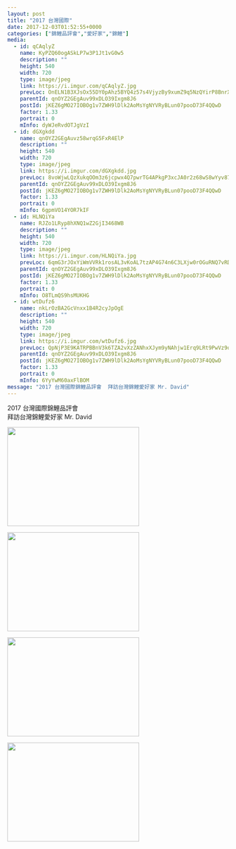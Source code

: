 ```yaml
---
layout: post
title: "2017 台灣國際" 
date: 2017-12-03T01:52:55+0000 
categories: ["錦鯉品評會","愛好家","錦鯉"] 
media:
  - id: qCAqlyZ
    name: KyPZQ60ogASkLP7w3P1Jt1vG0w5
    description: ""   
    height: 540
    width: 720
    type: image/jpeg
    link: https://i.imgur.com/qCAqlyZ.jpg
    prevLoc: OnELN1B3XJsOx55DY0pAhz5BYQ4z57s4VjyzBy9xumZ9q5NzQYirP8BnrXrmiD6A46QnLyF6n7KDMw3lhP0777DnEnIvkO1pAXDOt7VDP3xZWgTvWoYRlONQFDXzAGj0MwUkjwY67kpgTrXoDgDz7RcJzYgRKQl9t2EWq2D5R8slGGJL6wQyIo2JAEEGzviNG4qRKLBNu0DVZB0ojzH9VG6nrYrDH26DzpVArytwRLkvwnKrIBRnVMWPKxf3ny3WVAlDiqz
    parentId: qnOYZ2GEgAuv99xDLO39Ixgm8J6
    postId: jKEZ6gMO27IOBOg1v7ZWH9lDlk2AoMsYgNYVRyBLun07pooD73F4QQwD
    factor: 1.33
    portrait: 0
    mInfo: dyWJeRvdOTJgVzI
  - id: dGXgkdd
    name: qnOYZ2GEgAuvz58wrqG5FxR4ElP
    description: ""   
    height: 540
    width: 720
    type: image/jpeg
    link: https://i.imgur.com/dGXgkdd.jpg
    prevLoc: 8voWjwLQzXukqOOm3z6jcpwx4Q7pwrTG4APkgP3xcJA0r2z68wS8wYyv878xI8w2zwKjGQTZgG0VPN8yfOX666pzvxCwqlK92P6BfxQByL77M5CPkq1O3NG5IGAgl10rpYSDmy6Dz9QyioGg0VP01oSKMWoK2glMhgzJAg028qfWjjANYgO0tJW1Evvq8OuqjyONZJPks64AYGOPvEtZBRN6EOAqcp7ZAxPxz4uELgNXZ9WrcrARxG7kpwUlwgPYopg4Tx3
    parentId: qnOYZ2GEgAuv99xDLO39Ixgm8J6
    postId: jKEZ6gMO27IOBOg1v7ZWH9lDlk2AoMsYgNYVRyBLun07pooD73F4QQwD
    factor: 1.33
    portrait: 0
    mInfo: 6gpmVO14YOR7kIF
  - id: HLNQiYa
    name: RJZo1LRyp8hXNQ1wZ2GjI3468WB
    description: ""   
    height: 540
    width: 720
    type: image/jpeg
    link: https://i.imgur.com/HLNQiYa.jpg
    prevLoc: 6qmG3rJOxYiWmVVRk1rosAL3vKoAL7tzAP4G74n6C3LXjw0rOGuRNQ7vRDR4tOxL1xyj1BtqYBkrRk7Jsl2jvljl1ks13PjxZNwDCoX3GJ9EjwfR7X43VWzBIvJZwnAJ7NiQKwPD3MZwTMzrVxBOlKfPQlXG30D2C1YAgzGV5XU4mpVjDXylsv1BKNjv6xhoVnp2Xg6pUjnj0yYv51s15v1GYZv2S3N0vQPLO9IWpNLPB921s74x4wV8WRH84Nv1Q2gDC7KVPk1lx
    parentId: qnOYZ2GEgAuv99xDLO39Ixgm8J6
    postId: jKEZ6gMO27IOBOg1v7ZWH9lDlk2AoMsYgNYVRyBLun07pooD73F4QQwD
    factor: 1.33
    portrait: 0
    mInfo: O8TLmQS9hsMUKHG
  - id: wtDufz6
    name: nkLrOzBA2GcVnxx1B4R2cyJpOgE
    description: ""   
    height: 540
    width: 720
    type: image/jpeg
    link: https://i.imgur.com/wtDufz6.jpg
    prevLoc: QpNjP3E9KATRPBBnV3k6TZA2vXzZANhxXJym9yNAhjw1Erq9LRt9PwVz9o97szyvnyr4X0c7VRoKOJ2rirj11Bl0Z6s6m7ooZm91TWYOK5MoBJCzOq0yRrp8Snw4Ll811DsrmJgY6KVxtYq17Q4xPzHp8g8RMm5yi6AmD6zG1jFEVV6YyOlgCDzkXNNYZZtxkolGj923Cp7lW8n3jpUgL5XDJY92hWOjGjKoxPun15GPmR0riKPYN9qRpYHxMyD5GJZAt5z
    parentId: qnOYZ2GEgAuv99xDLO39Ixgm8J6
    postId: jKEZ6gMO27IOBOg1v7ZWH9lDlk2AoMsYgNYVRyBLun07pooD73F4QQwD
    factor: 1.33
    portrait: 0
    mInfo: 6YyYwM60axFlBOM
message: "2017 台灣國際錦鯉品評會  拜訪台灣錦鯉愛好家 Mr. David"
---
```


2017 台灣國際錦鯉品評會  
拜訪台灣錦鯉愛好家 Mr. David


[//]: #media:  
<a href="https://i.imgur.com/qCAqlyZ.jpg"><img src="https://i.imgur.com/qCAqlyZ.jpg" height="225" width="300" /></a> 
  

<a href="https://i.imgur.com/dGXgkdd.jpg"><img src="https://i.imgur.com/dGXgkdd.jpg" height="225" width="300" /></a> 
  

<a href="https://i.imgur.com/HLNQiYa.jpg"><img src="https://i.imgur.com/HLNQiYa.jpg" height="225" width="300" /></a> 
  

<a href="https://i.imgur.com/wtDufz6.jpg"><img src="https://i.imgur.com/wtDufz6.jpg" height="225" width="300" /></a> 
 
